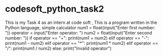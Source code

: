 # codesoft_python_task2
This is my Task 4 as an intern at code soft ,  This is a program written in the Python language, simple calculator
num1 = float(input("Enter first number: "))
operator = input("Enter operator: ")
num2 = float(input("Enter second number: "))
if operator == "+":
print(num1 + num2)
elif operator == "-":
print(num1 - num2)
elif operator == "*":
print(num1 * num2)
elif operator == "/":
print(num1 / num2)
else:
print("Invalid operator")

